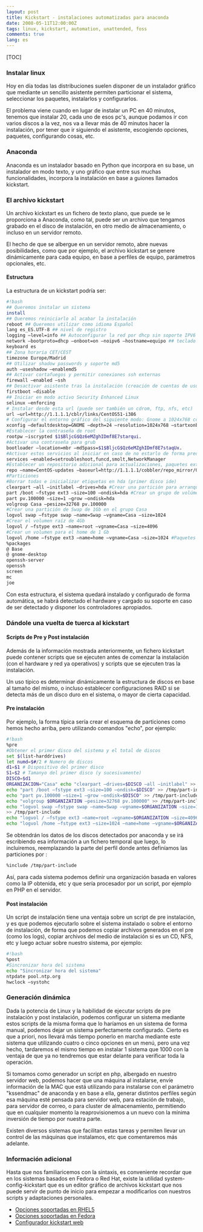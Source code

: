 ```yaml
---
layout: post
title: Kickstart - instalaciones automatizadas para anaconda
date: 2008-05-11T12:00:00Z
tags: linux, kickstart, automation, unattended, foss
comments: true
lang: es
---
```

[TOC]

### Instalar linux

Hoy en día todas las distribuciones suelen disponer de un instalador gráfico que mediante un sencillo asistente permiten particionar el sistema, seleccionar los paquetes, instalarlos y configurarlos.

El problema viene cuando en lugar de instalar un PC en 40 minutos, tenemos que instalar 20, cada uno de esos pc's, aunque podamos ir con varios discos a la vez, nos va a llevar más de 40 minutos hacer la instalación, por tener que ir siguiendo el asistente, escogiendo opciones, paquetes, configurando cosas, etc.

### Anaconda

Anaconda es un instalador basado en Python que incorpora en su base, un instalador en modo texto, y uno gráfico que entre sus muchas funcionalidades, incorpora la instalación en base a guiones llamados
kickstart.

### El archivo kickstart

Un archivo kickstart es un fichero de texto plano, que puede se le proporciona a Anaconda, como tal, puede ser un archivo que tengamos grabado en el disco de instalación, en otro medio de almacenamiento, o
incluso en un servidor remoto.

El hecho de que se albergue en un servidor remoto, abre nuevas posibilidades, como que por ejemplo, el archivo kickstart se genere dinámicamente para cada equipo, en base a perfiles de equipo, parámetros
opcionales, etc.

#### Estructura

La estructura de un kickstart podría ser:

~~~bash
#!bash
## Queremos instalar un sistema
install
## Queremos reiniciarlo al acabar la instalación
reboot ## Queremos utilizar como idioma Español
lang es_ES.UTF-8 ## nivel de registro
logging —level=info ## Autoconfigurar la red por dhcp sin soporte IPV6 y con nombre de host equipo
network —bootproto=dhcp —onboot=on —noipv6 —hostname=equipo ## teclado en español
keyboard es
## Zona horaria CET/CEST
timezone Europe/Madrid
## Utilizar shadow passwords y soporte md5
auth —useshadow —enablemd5
## Activar cortafuegos y permitir conexiones ssh externas
firewall —enabled —ssh
## Desactivar asistente tras la instalación (creación de cuentas de usuario, tarjeta de sonido, etc)
firstboot —disable
## Iniciar en modo activo Security Enhanced Linux
selinux —enforcing
# Instalar desde esta url (puede ser también un cdrom, ftp, nfs, etc)
url —url=http://1.1.1.1/cblr/links/CentOS51-i386
# Configurar el entorno gráfico del siguiente modo: Gnome a 1024x768 con 16 millones de colores y arrancarlo al iniciar el sistema
xconfig —defaultdesktop=GNOME —depth=24 —resolution=1024x768 —startxonboot
#Establecer la contraseña de root
rootpw —iscrypted $1$BljcG$Qz6eMZghIDmf8E7starqui.
#Activar una contraseña para grub
bootloader —location=mbr —md5pass=$1$BljcG$Qz6eMZghIDmf8E7staqUx.
#Activar estos servicios al iniciar en caso de no estarlo de forma predeterminada
services —enabled=setroubleshoot,funcd,smolt,NetworkManager
#Establecer un repositorio adicional para actualizaciones, paquetes extra, etc
repo —name=CentOS-updates —baseurl=http://1.1.1.1/cobbler/repo_mirror/CentOS-updates
#Particiones
#Borrar todas e inicializar etiquetas en hda (primer disco ide)
clearpart —all —initlabel —drives=hda #Crear una partición para arranque de 100 mb de tipo ext3
part /boot —fstype ext3 —size=100 —ondisk=hda #Crear un grupo de volúmenes en hda y llamarlo "Casa"
part pv.100000 —size=1 —grow —ondisk=hda
volgroup Casa —pesize=32768 pv.100000
#Crear una partición de Swap de 1Gb en el grupo Casa
logvol swap —fstype swap —name=Swap —vgname=Casa —size=1024
#Crear el volumen raíz de 4Gb
logvol / —fstype ext3 —name=root —vgname=Casa —size=4096
#Crear un volumen para el home de 1 Gb
logvol /home —fstype ext3 —name=home —vgname=Casa —size=1024 #Paquetes a instalar
%packages
@ Base
@ gnome-desktop
openssh-server
openssh
screen
mc
joe

~~~

Con esta estructura, el sistema quedará instalado y configurado de forma automática, se habrá detectado el hardware y cargado su soporte en caso de ser detectado y disponer los controladores apropiados.

### Dándole una vuelta de tuerca al kickstart

#### Scripts de Pre y Post instalación

Además de la información mostrada anteriormente, un fichero kickstart puede contener scripts que se ejecuten antes de comenzar la instalación (con el hardware y red ya operativos) y scripts que se ejecuten tras la instalación.

Un uso típico es determinar dinámicamente la estructura de discos en base al tamaño del mismo, o incluso establecer configuraciones RAID si se detecta más de un disco duro en el sistema, o mayor de cierta capacidad.

#### Pre instalación

Por ejemplo, la forma típica sería crear el esquema de particiones como hemos hecho arriba, pero utilizando comandos "echo", por ejemplo:

~~~bash
#!bash
%pre
#Obtener el primer disco del sistema y el total de discos
set $(list-harddrives)
let numd=$#/2 # Numero de discos
d1=$1 # Dispositivo del primer disco
S1=$2 # Tamanyo del primer disco (y sucesivamente)
DISCO=$d1
ORGANIZACION="Casa" echo "clearpart —drives=$DISCO —all —initlabel" >> /tmp/part-include
echo "part /boot —fstype ext3 —size=100 —ondisk=$DISCO" >> /tmp/part-include
echo "part pv.100000 —size=1 —grow —ondisk=$DISCO" >> /tmp/part-include
echo "volgroup $ORGANIZATION —pesize=32768 pv.100000" >> /tmp/part-include
echo "logvol swap —fstype swap —name=Swap —vgname=$ORGANIZATION —size=1024"
>> /tmp/part-include
echo "logvol / —fstype ext3 —name=root —vgname=$ORGANIZATION —size=4096" >> /tmp/part-include
echo "logvol /home —fstype ext3 —size=1024 —name=home —vgname=$ORGANIZATION" >> /tmp/part-include
~~~

Se obtendrán los datos de los discos detectados por anaconda y se irá escribiendo esa información a un fichero temporal que luego, lo incluiremos, reemplazando la parte del perfil donde antes definíamos las
particiones por :

~~~bash
%include /tmp/part-include
~~~

Así, para cada sistema podemos definir una organización basada en valores como la IP obtenida, etc y que sería procesador por un script, por ejemplo en PHP en el servidor.

#### Post instalación

Un script de instalación tiene una ventaja sobre un script de pre instalación, y es que podemos ejecutarlo sobre el sistema instalado o sobre el entorno de instalación, de forma que podemos copiar archivos generados en el pre (como los logs), copiar archivos del medio de instalación si es un CD, NFS, etc y luego actuar sobre nuestro sistema, por ejemplo:

~~~bash
#!bash
%post
#Sincronizar hora del sistema
echo "Sincronizar hora del sistema"
ntpdate pool.ntp.org
hwclock —systohc
~~~

### Generación dinámica

Dada la potencia de Linux y la habilidad de ejecutar scripts de pre instalación y post instalación, podemos configurar un sistema mediante estos scripts de la misma forma que lo haríamos en un sistema de forma manual, podemos dejar un sistema perfectamente configurado. Cierto es que a priori, nos llevará más tiempo ponerlo en marcha mediante este sistema que utilizando cuatro o cinco opciones en un menú, pero una vez hecho, tardaremos el mismo tiempo en instalar 1 sistema que 1000 con la ventaja
de que ya no tendremos que estar delante para verificar toda la operación.

Si tomamos como generador un script en php, albergado en nuestro servidor web, podemos hacer que una máquina al instalarse, envíe información de la MAC que está utilizando para instalarse con el parámetro "kssendmac" de anaconda y en base a ella, generar distintos perfiles según esa máquina esté pensada para servidor web, para estación de trabajo, para servidor de correo, o para cluster de almacenamiento, permitiendo que en cualquier momento la reaprovisionemos a un nuevo con la mínima inversión de tiempo por nuestra parte.

Existen diversos sistemas que facilitan estas tareas y permiten llevar un control de las máquinas que instalamos, etc que comentaremos más adelante.

### Información adicional

Hasta que nos familiaricemos con la sintaxis, es conveniente recordar que en los sistemas basados en Fedora o Red Hat, existe la utilidad system-config-kickstart que es un editor gráfico de archivos kickstart que nos puede servir de punto de inicio para empezar a modificarlos con nuestros scripts y adaptaciones personales.

- [Opciones soportadas en RHEL5](http://www.redhat.com/docs/manuals/enterprise/RHEL-5-manual/Installation_Guide-en-US/s1-kickstart2-options.html)
- [Opciones soportadas en Fedora](http://fedoraproject.org/wiki/Anaconda/Kickstart)
- [Configurador kickstart web](http://www.linux.kaybee.org:8080/demo/hosts/index.html)

